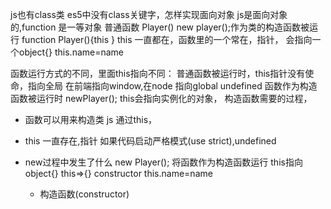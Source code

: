 js也有class类
es5中没有class关键字，怎样实现面向对象
js是面向对象的,function 是一等对象
普通函数 Player()
new player();作为类的构造函数被运行
function Player(){this }
this 一直都在，函数里的一个常在，指针，
会指向一个object{} this.name=name

函数运行方式的不同，里面this指向不同：
普通函数被运行时，this指针没有使命，指向全局 在前端指向window,在node 指向global   undefined
函数作为构造函数被运行时 newPlayer();
this会指向实例化的对象，   构造函数需要的过程，

- 函数可以用来构造类 js 通过this， 
- this 一直存在,指针
如果代码启动严格模式(use strict),undefined

- new过程中发生了什么
new Player(); 将函数作为构造函数运行
this指向object{}
  this=>{} constructor
  this.name=name
  - 构造函数(constructor)